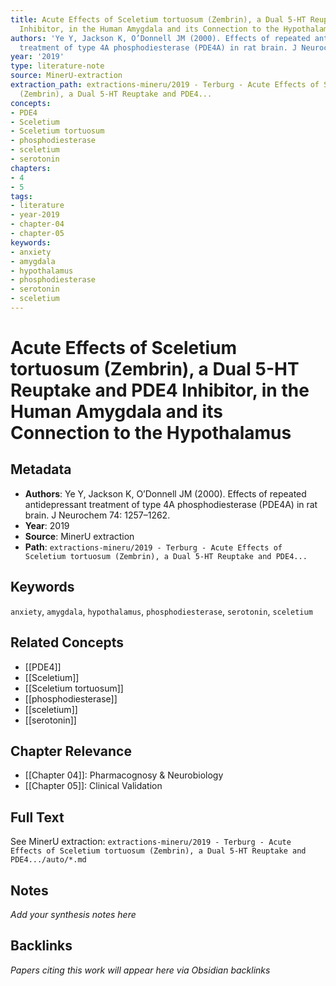 ```yaml
---
title: Acute Effects of Sceletium tortuosum (Zembrin), a Dual 5-HT Reuptake and PDE4
  Inhibitor, in the Human Amygdala and its Connection to the Hypothalamus
authors: 'Ye Y, Jackson K, O’Donnell JM (2000). Effects of repeated antidepressant
  treatment of type 4A phosphodiesterase (PDE4A) in rat brain. J Neurochem 74: 1257–1262.'
year: '2019'
type: literature-note
source: MinerU-extraction
extraction_path: extractions-mineru/2019 - Terburg - Acute Effects of Sceletium tortuosum
  (Zembrin), a Dual 5-HT Reuptake and PDE4...
concepts:
- PDE4
- Sceletium
- Sceletium tortuosum
- phosphodiesterase
- sceletium
- serotonin
chapters:
- 4
- 5
tags:
- literature
- year-2019
- chapter-04
- chapter-05
keywords:
- anxiety
- amygdala
- hypothalamus
- phosphodiesterase
- serotonin
- sceletium
---
```


# Acute Effects of Sceletium tortuosum (Zembrin), a Dual 5-HT Reuptake and PDE4 Inhibitor, in the Human Amygdala and its Connection to the Hypothalamus

## Metadata

- **Authors**: Ye Y, Jackson K, O’Donnell JM (2000). Effects of repeated antidepressant treatment of type 4A phosphodiesterase (PDE4A) in rat brain. J Neurochem 74: 1257–1262.
- **Year**: 2019
- **Source**: MinerU extraction
- **Path**: `extractions-mineru/2019 - Terburg - Acute Effects of Sceletium tortuosum (Zembrin), a Dual 5-HT Reuptake and PDE4...`

## Keywords

`anxiety`, `amygdala`, `hypothalamus`, `phosphodiesterase`, `serotonin`, `sceletium`

## Related Concepts

- [[PDE4]]
- [[Sceletium]]
- [[Sceletium tortuosum]]
- [[phosphodiesterase]]
- [[sceletium]]
- [[serotonin]]

## Chapter Relevance

- [[Chapter 04]]: Pharmacognosy & Neurobiology
- [[Chapter 05]]: Clinical Validation

## Full Text

See MinerU extraction: `extractions-mineru/2019 - Terburg - Acute Effects of Sceletium tortuosum (Zembrin), a Dual 5-HT Reuptake and PDE4.../auto/*.md`

## Notes

*Add your synthesis notes here*

## Backlinks

*Papers citing this work will appear here via Obsidian backlinks*
